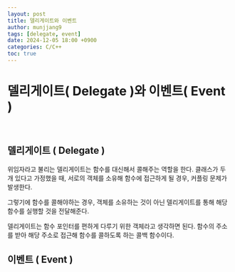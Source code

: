 ```yaml
---
layout: post
title: 델리게이트와 이벤트
author: munjjang9
tags: [delegate, event]
date: 2024-12-05 18:00 +0900
categories: C/C++
toc: true
---
```

# 델리게이트( Delegate )와 이벤트( Event )

<br>

## 델리게이트 ( Delegate )

위임자라고 불리는 델리게이트는 함수를 대신해서 콜해주는 역할을 한다. 클래스가 두 개 있다고 가정했을 때, 서로의 객체를 소유해 함수에 접근하게 될 경우, 커플링 문제가 발생한다.

그렇기에 함수를 콜해야하는 경우, 객체를 소유하는 것이 아닌 델리게이트를 통해 해당 함수를 실행할 것을 전달해준다.

델리게이트는 함수 포인터를 편하게 다루기 위한 객체라고 생각하면 된다. 함수의 주소를 받아 해당 주소로 접근해 함수를 콜하도록 하는 콜백 함수이다.

## 이벤트 ( Event )